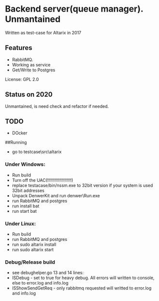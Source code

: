 # Backend server(queue manager). Unmantained
Written as test-case for Altarix in 2017

## Features
* RabbitMQ.
* Working as service
* Get/Write to Postgres

License: GPL 2.0

## Status on 2020
Unmantained, is need check and refactor if needed.

## TODO
- DOcker

##Running
- go to testcase\src\altarix
### Under Windows:
- Run build
- Turn off the UAC(!!!!!!!!!!!!!!!!!!!!)
- replace testacase/bin/nssm.exe to 32bit version if your system is used 32bit addresses
- Unpack DenwerKit and run denwer\Run.exe
- run RabbitMQ and postgres
- run install bat
- run start bat

### Under Linux:
- Run build
- run RabbitMQ and postgres
- run sudo altarix install
- run sudo altarix start

### Debug/Release build
- see debughelper.go 13 and 14 lines:
- ISDebug - set to true for heavy debug. All errors will written to console, else to error.log and info.log 
- ISShowSendGetReq - only rabbitmq requested will writted to error.log and info.log
